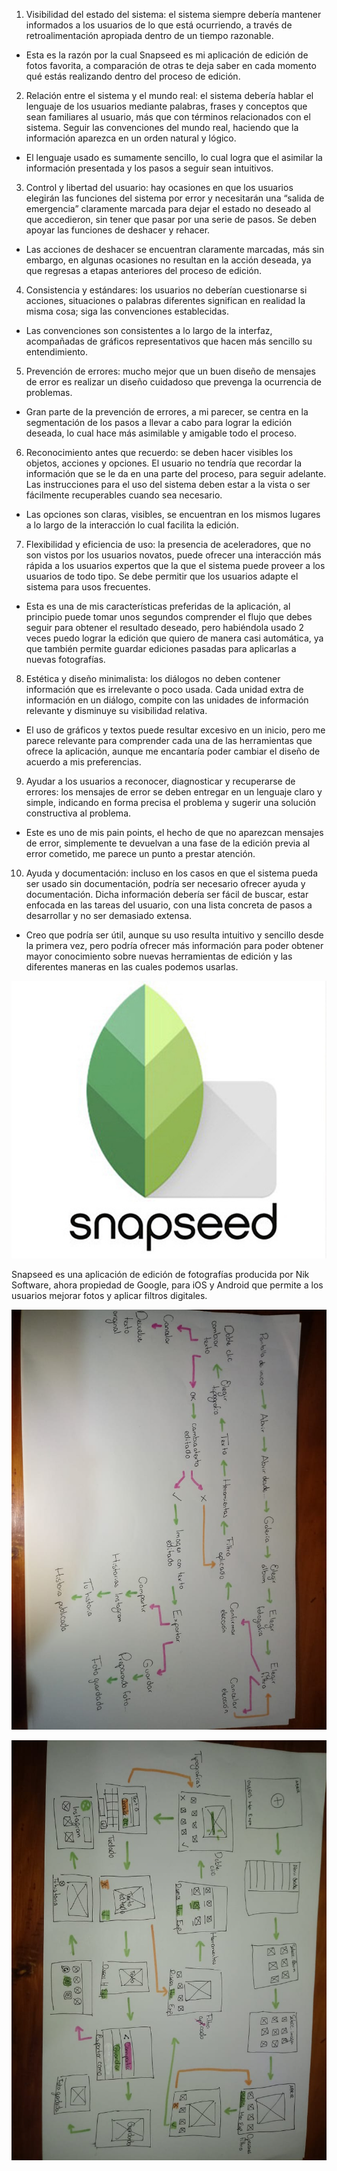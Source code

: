 1. Visibilidad del estado del sistema: el sistema siempre debería mantener informados 
   a los usuarios de lo que está ocurriendo, a través de retroalimentación apropiada 
   dentro de un tiempo razonable.

* Esta es la razón por la cual Snapseed es mi aplicación de edición de fotos favorita, 
  a comparación de otras te deja saber en cada momento qué estás realizando dentro del 
  proceso de edición. 

2. Relación entre el sistema y el mundo real: el sistema debería hablar el lenguaje de 
   los usuarios mediante palabras, frases y conceptos que sean familiares al usuario, más 
   que con términos relacionados con el sistema. Seguir las convenciones del mundo real, 
   haciendo que la información aparezca en un orden natural y lógico.

* El lenguaje usado es sumamente sencillo, lo cual logra que el asimilar la información 
  presentada y los pasos a seguir sean intuitivos. 

3. Control y libertad del usuario: hay ocasiones en que los usuarios elegirán las funciones 
   del sistema por error y necesitarán una “salida de emergencia” claramente marcada para dejar 
   el estado no deseado al que accedieron, sin tener que pasar por una serie de pasos. Se deben 
   apoyar las funciones de deshacer y rehacer.

* Las acciones de deshacer se encuentran claramente marcadas, más sin embargo, en algunas ocasiones
  no resultan en la acción deseada, ya que regresas a etapas anteriores del proceso de edición.

4. Consistencia y estándares: los usuarios no deberían cuestionarse si acciones, situaciones o 
   palabras diferentes significan en realidad la misma cosa; siga las convenciones establecidas.

* Las convenciones son consistentes a lo largo de la interfaz, acompañadas de gráficos representativos
  que hacen más sencillo su entendimiento. 

5. Prevención de errores: mucho mejor que un buen diseño de mensajes de error es realizar un diseño 
   cuidadoso que prevenga la ocurrencia de problemas.

* Gran parte de la prevención de errores, a mi parecer, se centra en la segmentación de los pasos a 
  llevar a cabo para lograr la edición deseada, lo cual hace más asimilable y amigable todo el proceso.

6. Reconocimiento antes que recuerdo: se deben hacer visibles los objetos, acciones y opciones. 
   El usuario no tendría que recordar la información que se le da en una parte del proceso, para seguir 
   adelante. Las instrucciones para el uso del sistema deben estar a la vista o ser fácilmente 
   recuperables cuando sea necesario.

* Las opciones son claras, visibles, se encuentran en los mismos lugares a lo largo de la interacción
  lo cual facilita la edición. 

7. Flexibilidad y eficiencia de uso: la presencia de aceleradores, que no son vistos por los 
   usuarios novatos, puede ofrecer una interacción más rápida a los usuarios expertos que la que 
   el sistema puede proveer a los usuarios de todo tipo. Se debe permitir que los usuarios adapte 
   el sistema para usos frecuentes.

* Esta es una de mis características preferidas de la aplicación, al principio puede tomar unos segundos
  comprender el flujo que debes seguir para obtener el resultado deseado, pero habiéndola usado 2 veces 
  puedo lograr la edición que quiero de manera casi automática, ya que también permite guardar ediciones 
  pasadas para aplicarlas a nuevas fotografías. 

8. Estética y diseño minimalista: los diálogos no deben contener información que es irrelevante 
   o poco usada. Cada unidad extra de información en un diálogo, compite con las unidades de información 
   relevante y disminuye su visibilidad relativa.

* El uso de gráficos y textos puede resultar excesivo en un inicio, pero me parece relevante para 
  comprender cada una de las herramientas que ofrece la aplicación, aunque me encantaría poder cambiar el
  diseño de acuerdo a mis preferencias. 

9. Ayudar a los usuarios a reconocer, diagnosticar y recuperarse de errores: los mensajes de error se 
   deben entregar en un lenguaje claro y simple, indicando en forma precisa el problema y sugerir una 
   solución constructiva al problema.

* Este es uno de mis pain points, el hecho de que no aparezcan mensajes de error, simplemente te devuelvan 
  a una fase de la edición previa al error cometido, me parece un punto a prestar atención. 

10. Ayuda y documentación: incluso en los casos en que el sistema pueda ser usado sin documentación, 
    podría ser necesario ofrecer ayuda y documentación. Dicha información debería ser fácil de buscar, 
    estar enfocada en las tareas del usuario, con una lista concreta de pasos a desarrollar y no ser 
    demasiado extensa.

* Creo que podría ser útil, aunque su uso resulta intuitivo y sencillo desde la primera vez, pero podría
  ofrecer más información para poder obtener mayor conocimiento sobre nuevas herramientas de edición y las 
  diferentes maneras en las cuales podemos usarlas. 

![Logo Snapseed](img/logo.jpg)

Snapseed es una aplicación de edición de fotografías producida por Nik Software, ahora propiedad de Google, 
para iOS y Android que permite a los usuarios mejorar fotos y aplicar filtros digitales.

![User flow](img/flow.jpeg)

![Flow chart](img/flowC.jpeg)